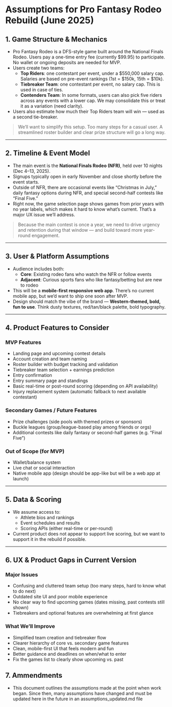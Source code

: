 # Assumptions for Pro Fantasy Rodeo Rebuild (June 2025)

## 1. Game Structure & Mechanics

- Pro Fantasy Rodeo is a DFS-style game built around the National Finals Rodeo. Users pay a one-time entry fee (currently $99.95) to participate. No wallet or ongoing deposits are needed for MVP.
- Users create two teams:
  - **Top Riders**: one contestant per event, under a $550,000 salary cap. Salaries are based on pre-event rankings (1st = $150k, 15th = $10k).
  - **Tiebreaker Team**: one contestant per event, no salary cap. This is used in case of ties.
  - **Contenders Team**: In some formats, users can also pick five riders across any events with a lower cap. We may consolidate this or treat it as a variation (need clarity).
- Users also estimate how much their Top Riders team will win — used as a second tie-breaker.

> We’ll want to simplify this setup. Too many steps for a casual user. A streamlined roster builder and clear prize structure will go a long way.

---

## 2. Timeline & Event Model

- The main event is the **National Finals Rodeo (NFR)**, held over 10 nights (Dec 4–13, 2025).
- Signups typically open in early November and close shortly before the event starts.
- Outside of NFR, there are occasional events like “Christmas in July,” daily fantasy options during NFR, and special second-half contests like “Final Five.”
- Right now, the game selection page shows games from prior years with no year labels, which makes it hard to know what’s current. That’s a major UX issue we’ll address.

> Because the main contest is once a year, we need to drive urgency and retention during that window — and build toward more year-round engagement.

---

## 3. User & Platform Assumptions

- Audience includes both:
  - **Core**: Existing rodeo fans who watch the NFR or follow events
  - **Adjacent**: Curious sports fans who like fantasy/betting but are new to rodeo
- This will be a **mobile-first responsive web app**. There’s no current mobile app, but we’d want to ship one soon after MVP.
- Design should match the vibe of the brand — **Western-themed, bold, fun to use**. Think dusty textures, red/tan/black palette, bold typography.

---

## 4. Product Features to Consider

### MVP Features

- Landing page and upcoming contest details
- Account creation and team naming
- Roster builder with budget tracking and validation
- Tiebreaker team selection + earnings prediction
- Entry confirmation
- Entry summary page and standings
- Basic real-time or post-round scoring (depending on API availability)
- Injury replacement system (automatic fallback to next available contestant)

### Secondary Games / Future Features

- Prize challenges (side pools with themed prizes or sponsors)
- Buckle leagues (group/league-based play among friends or orgs)
- Additional contests like daily fantasy or second-half games (e.g. “Final Five”)

### Out of Scope (for MVP)

- Wallet/balance system
- Live chat or social interaction
- Native mobile app (design should be app-like but will be a web app at launch)

---

## 5. Data & Scoring

- We assume access to:
  - Athlete bios and rankings
  - Event schedules and results
  - Scoring APIs (either real-time or per-round)
- Current product does not appear to support live scoring, but we want to support it in the rebuild if possible.

---

## 6. UX & Product Gaps in Current Version

### Major Issues

- Confusing and cluttered team setup (too many steps, hard to know what to do next)
- Outdated site UI and poor mobile experience
- No clear way to find upcoming games (dates missing, past contests still shown)
- Tiebreakers and optional features are overwhelming at first glance

### What We’ll Improve

- Simplified team creation and tiebreaker flow
- Clearer hierarchy of core vs. secondary game features
- Clean, mobile-first UI that feels modern and fun
- Better guidance and deadlines on when/what to enter
- Fix the games list to clearly show upcoming vs. past

## 7. Ammendments

- This document outlines the assumptions made at the point when work began. Since then, many assumptions have changed and must be updated here in the future in an assumptions_updated.md file
